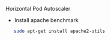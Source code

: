
Horizontal Pod Autoscaler 

- Install apache benchmark 
```bash 
   sudo apt-get install apache2-utils
```